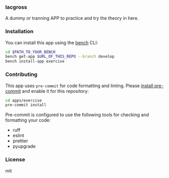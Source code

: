 ### lacgross

A dummy or tranning APP to practice and try the theory in here.

### Installation

You can install this app using the [bench](https://github.com/frappe/bench) CLI:

```bash
cd $PATH_TO_YOUR_BENCH
bench get-app $URL_OF_THIS_REPO --branch develop
bench install-app exercise
```

### Contributing

This app uses `pre-commit` for code formatting and linting. Please [install pre-commit](https://pre-commit.com/#installation) and enable it for this repository:

```bash
cd apps/exercise
pre-commit install
```

Pre-commit is configured to use the following tools for checking and formatting your code:

- ruff
- eslint
- prettier
- pyupgrade

### License

mit
